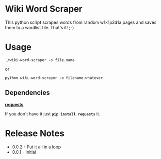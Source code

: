 # Wiki Word Scraper

This python script scrapes words from random w1k1p3d1a pages and saves them to a wordlist file.  That's it! ;-)

# Usage

`./wiki-word-scraper -o file.name`

or 

`python wiki-word-scraper -o filename.whatever`

## Dependencies

[**requests**](http://docs.python-requests.org/en/master/)

If you don't have it just **`pip install requests`** it.

# Release Notes

- 0.0.2 - Put it all in a loop
- 0.0.1 - Initial
